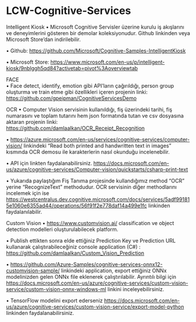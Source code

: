 # LCW-Cognitive-Services

Intelligent Kiosk 
•	Microsoft Cognitive Servisler üzerine kurulu iş akışlarını ve deneyimlerini gösteren bir demolar koleksiyonudur. Github linkinden veya Microsoft Store’dan indirilebilir.

•	Github: https://github.com/Microsoft/Cognitive-Samples-IntelligentKiosk

•	Microsoft Store: https://www.microsoft.com/en-us/p/intelligent-kiosk/9nblggh5qd84?activetab=pivot%3Aoverviewtab


FACE  
•	Face detect, identify, emotion gibi API’ların çağırıldığı, person group oluşturma ve train etme gibi özellikleri içeren projenin linki: https://github.com/gpeipman/CognitiveServicesDemo


OCR 
•	Computer Vision servisinin kullanıldığı, fiş üzerindeki tarihi, fiş numarasını ve toplam tutarını hem json formatında tutan ve csv dosyasına aktaran projenin linki: https://github.com/damlaalkan/OCR_Receipt_Recognition

•	https://azure.microsoft.com/en-us/services/cognitive-services/computer-vision/ linkindeki “Read both printed and handwritten text in images” kısmında OCR demosu ile karakterlerin nasıl okunduğu incelenebilir.

•	API için linkten faydalanabilirsiniz. https://docs.microsoft.com/en-us/azure/cognitive-services/Computer-vision/quickstarts/csharp-print-text 

•	Yukarıda paylaştığım Fiş Tanıma projesinde kullandığımız method “OCR” yerine “RecognizeText” methodudur. OCR servisinin diğer methodlarını incelemek için ise https://westcentralus.dev.cognitive.microsoft.com/docs/services/5adf991815e1060e6355ad44/operations/56f91f2e778daf14a499e1fc linkinden faydalanılabilir.

Custom Vision
•	https://www.customvision.ai/ classification ve object detection modelleri oluşturulabilecek platform.

•	Publish ettikten sonra elde ettiğiniz Prediction Key ve Prediction URL kullanarak çalıştırabileceğiniz console application (C#) : https://github.com/damlaalkan/Custom_Vision_Prediction

•	https://github.com/Azure-Samples/cognitive-services-onnx12-customvision-sample/ linkindeki application, export ettiğiniz ONNx modelinizden gelen ONNx file eklenerek çalıştırılabilir. Ayrıntılı bilgi için https://docs.microsoft.com/en-us/azure/cognitive-services/custom-vision-service/custom-vision-onnx-windows-ml  linkini inceleyebilirsiniz.

•	TensorFlow modelini export ederseniz  https://docs.microsoft.com/en-us/azure/cognitive-services/custom-vision-service/export-model-python linkinden faydalanabilirsiniz.

